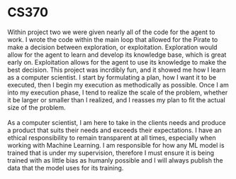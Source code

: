 # CS370 <br />
Within project two we were given nearly all of the code for the agent to work. I wrote the code within the main loop that allowed for the Pirate to make a decision between exploration, or exploitation. Exploration would allow for the agent to learn and develop its knowledge base, which is great early on. Exploitation allows for the agent to use its knowledge to make the best decision. This project was incrdibly fun, and it showed me how I learn as a computer scientist. I start by formulating a plan, how I want it to be executed, then I begin my execution as methodically as possible. Once I am into my execution phase, I tend to realize the scale of the problem, whether it be larger or smaller than I realized, and I reasses my plan to fit the actual size of the problem. <br /> <br />
As a computer scientist, I am here to take in the clients needs and produce a product that suits their needs and exceeds their expectations. I have an ethical responsibility to remain transparent at all times, especially when working with Machine Learning. I am responsible for how any ML model is trained that is under my supervision, therefore I must ensure it is being trained with as little bias as humanly possible and I will always publish the data that the model uses for its training. 
